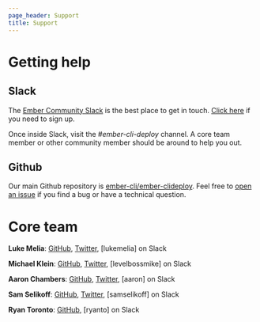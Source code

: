 ```yaml
---
page_header: Support
title: Support
---
```


# Getting help

## Slack

The [Ember Community Slack](https://embercommunity.slack.com/) is the best place to get in touch. [Click here](https://ember-community-slackin.herokuapp.com/) if you need to sign up.

Once inside Slack, visit the *#ember-cli-deploy* channel. A core team member or other community member should be around to help you out.

## Github

Our main Github repository is [ember-cli/ember-clideploy](https://github.com/ember-cli/ember-cli-deploy). Feel free to [open an issue](https://github.com/ember-cli/ember-cli-deploy/issues/new) if you find a bug or have a technical question.

# Core team

**Luke Melia**: [GitHub](https://github.com/lukemelia), [Twitter](https://twitter.com/lukemelia), [lukemelia] on Slack

**Michael Klein**: [GitHub](https://github.com/LevelbossMike), [Twitter](https://twitter.com/levelbossmike), [levelbossmike] on Slack

**Aaron Chambers**: [GitHub](https://github.com/achambers), [Twitter](https://twitter.com/grandazz), [aaron] on Slack

**Sam Selikoff**: [GitHub](https://github.com/samselikoff), [Twitter](https://twitter.com/samselikoff), [samselikoff] on Slack

**Ryan Toronto**: [GitHub](https://github.com/ryanto), [ryanto] on Slack
